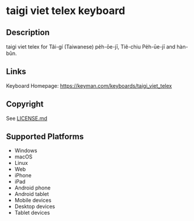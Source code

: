 taigi viet telex keyboard
==============

Description
-----------
taigi viet telex for Tâi-gí (Taiwanese) pe̍h-ōe-jī, Tiê-chiu Pe̍h-ūe-jī and hàn-bûn.

Links
-----
Keyboard Homepage: https://keyman.com/keyboards/taigi_viet_telex

Copyright
---------
See [LICENSE.md](LICENSE.md)

Supported Platforms
-------------------
 * Windows
 * macOS
 * Linux
 * Web
 * iPhone
 * iPad
 * Android phone
 * Android tablet
 * Mobile devices
 * Desktop devices
 * Tablet devices

